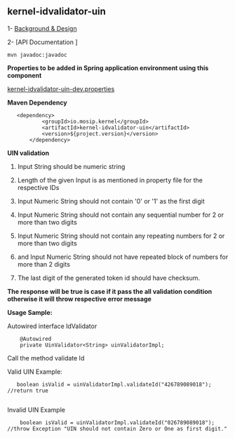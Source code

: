 ## kernel-idvalidator-uin

 1- [Background & Design](../../design/kernel/kernel-idvalidator-uin.md)
 

 
 2- [API Documentation ]
 
 ```
 mvn javadoc:javadoc

 ```
 
**Properties to be added in Spring application environment using this component**

[kernel-idvalidator-uin-dev.properties](../../config/kernel-idvalidator-uin-dev.properties)

 
 
 **Maven Dependency**
 
 ```
 	<dependency>
			<groupId>io.mosip.kernel</groupId>
			<artifactId>kernel-idvalidator-uin</artifactId>
			<version>${project.version}</version>
		</dependency>

 ```
 

**UIN validation**

1. Input String should be numeric string

2. Length of the given Input is as mentioned in property file for the respective IDs

3. Input Numeric String should not contain '0' or '1' as the first digit

4. Input Numeric String should not contain any sequential number for 2 or more than two digits

5. Input Numeric String should not contain any repeating numbers for 2 or more than two digits

6. and Input Numeric String should not have repeated block of numbers for more than 2 digits

7. The last digit of the generated token id should have checksum.


**The response will be true is case if it pass the all validation condition otherwise it will throw respective error message**

 

**Usage Sample:**

Autowired interface IdValidator

```
	@Autowired
	private UinValidator<String> uinValidatorImpl;
```

Call the method validate Id

 
Valid UIN  Example:
 
 ```
	boolean isValid = uinValidatorImpl.validateId("426789089018"); //return true
	
```

Invalid UIN Example

```
	boolean isValid = uinValidatorImpl.validateId("026789089018"); //throw Exception "UIN should not contain Zero or One as first digit."

 
 ```
